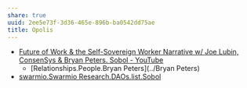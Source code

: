 ```yaml
---
share: true
uuid: 2ee5e73f-3d36-465e-896b-ba0542dd75ae
title: Opolis
---
```

* [Future of Work & the Self-Sovereign Worker Narrative w/ Joe Lubin, ConsenSys & Bryan Peters. Sobol - YouTube](https://www.youtube.com/watch?v=XNiRJysWXVg&t=670s)
  * [Relationships.People.Bryan Peters](../Bryan Peters)
* [swarmio.Swarmio Research.DAOs.list.Sobol](../4d2a9441-0c44-4723-a392-2c8d2ad6601c)